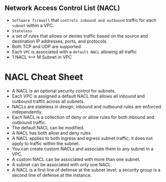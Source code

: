 Network Access Control List (NACL)
---

- `Software firewall` that `controls inbound and outbound` traffic for each `subnet` within a VPC.
- `Stateless`
- a set of rules that allows or denies traffic based on the source and destination IP addresses, ports, and protocols.
- Both TCP and UDP are supported
- Each `VPC` is associated with a `default NACL` allowing all traffic
- 1 NACL <--> M Subnet in VPC

# NACL Cheat Sheet

- A NACL is an optional security control for subnets.
- Each VPC is assigned a default NACL that allows all inbound and outbound traffic across all subnets.
- NACLs are stateless in design; inbound and outbound rules are enforced independently.
- Each NACL is a collection of deny or allow rules for both inbound and outbound traffic.
- The default NACL can be modified.
- A NACL has both allow and deny rules.
- A NACL applies to both ingress and egress subnet traffic; it does not apply to traffic within the subnet.
- You can create custom NACLs and associate them to any subnet in a VPC.
- A custom NACL can be associated with more than one subnet.
- A subnet can be associated with only one NACL.
- A NACL is a first line of defense at the subnet level; a security group is a second line of defense at the instance.

